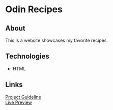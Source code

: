 # Odin Recipes

## About

This is a website showcases my favorite recipes.

## Technologies

- HTML

## Links

[Project Guideline](https://www.theodinproject.com/lessons/foundations-recipes)\
[Live Preview](https://gorkemkcmn.github.io/odin-recipes/)
